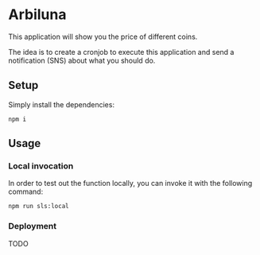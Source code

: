 # Arbiluna

This application will show you the price of different coins.

The idea is to create a cronjob to execute this application and send a notification (SNS) about what you should do.

## Setup

Simply install the dependencies:

```
npm i
```

## Usage

### Local invocation

In order to test out the function locally, you can invoke it with the following command:

```
npm run sls:local
```

### Deployment

TODO

